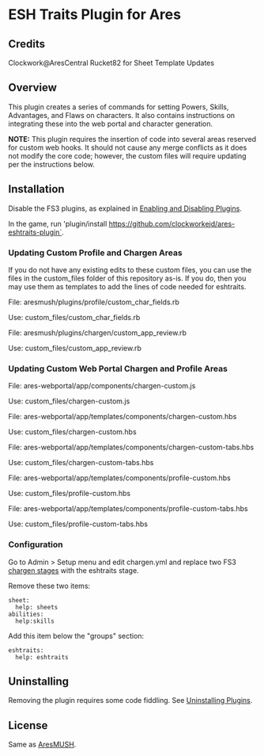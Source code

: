 # ESH Traits Plugin for Ares

## Credits

Clockwork@AresCentral
Rucket82 for Sheet Template Updates

## Overview

 This plugin creates a series of commands for setting Powers, Skills, Advantages, and Flaws on characters. It also contains instructions on integrating these into the web portal and character generation.

 **NOTE:** This plugin requires the insertion of code into several areas reserved for custom web hooks. It should not cause any merge conflicts as it does not modify the core code; however, the custom files will require updating per the instructions below.

## Installation

Disable the FS3 plugins, as explained in [Enabling and Disabling Plugins](https://aresmush.com/tutorials/config/plugins/).

In the game, run 'plugin/install https://github.com/clockworkejd/ares-eshtraits-plugin`.

### Updating Custom Profile and Chargen Areas

If you do not have any existing edits to these custom files, you can use the files in the custom_files folder of this repository as-is. If you do, then you may use them as templates to add the lines of code needed for eshtraits.

File: aresmush/plugins/profile/custom_char_fields.rb

Use: custom_files/custom_char_fields.rb

File: aresmush/plugins/chargen/custom_app_review.rb

Use: custom_files/custom_app_review.rb

### Updating Custom Web Portal Chargen and Profile Areas

File: ares-webportal/app/components/chargen-custom.js

Use: custom_files/chargen-custom.js

File: ares-webportal/app/templates/components/chargen-custom.hbs

Use: custom_files/chargen-custom.hbs

File: ares-webportal/app/templates/components/chargen-custom-tabs.hbs

Use: custom_files/chargen-custom-tabs.hbs

File: ares-webportal/app/templates/components/profile-custom.hbs

Use: custom_files/profile-custom.hbs

File: ares-webportal/app/templates/components/profile-custom-tabs.hbs

Use: custom_files/profile-custom-tabs.hbs

### Configuration

Go to Admin > Setup menu and edit chargen.yml and replace two FS3 [chargen stages](https://aresmush.com/tutorials/config/chargen.html) with the eshtraits stage.

Remove these two items:

    sheet:
      help: sheets
    abilities:
      help:skills

Add this item below the "groups" section:

    eshtraits:
      help: eshtraits



## Uninstalling

Removing the plugin requires some code fiddling. See [Uninstalling Plugins](https://www.aresmush.com/tutorials/code/extras.html#uninstalling-plugins).

## License

Same as [AresMUSH](https://aresmush.com/license).